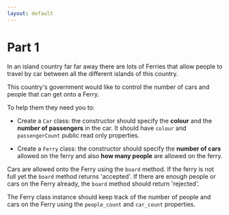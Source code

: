 ```yaml
---
layout: default
---
```


# Part 1

In an island country far far away there are lots of Ferries that allow people to travel by car between all the different islands of this country.

This country's government would like to control the number of cars and people that can get onto a Ferry.

To help them they need you to:

* Create a `Car` class: the constructor should specify the **colour** and  the **number of passengers** in the car. It should have `colour` and `passengerCount` public read only properties.

* Create a `Ferry` class: the constructor should specify the **number of cars** allowed on the ferry and also **how many people** are allowed on the ferry. 

Cars are allowed onto the Ferry using the `board` method. If the ferry is not full yet the `board` method returns 'accepted'. If there are enough people or cars on the Ferry already, the `board` method should return 'rejected'.

The Ferry class instance should keep track of the number of people and cars on the Ferry using the `people_count` and `car_count` properties.
